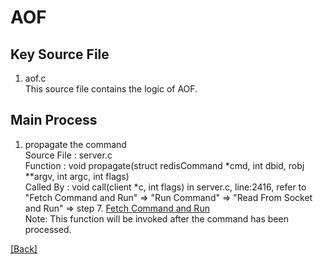 # AOF  
## Key Source File  
1. aof.c  
    This source file contains the logic of AOF.   
## Main Process  
1. propagate the command  
    Source File : server.c  
	Function : void propagate(struct redisCommand *cmd, int dbid, robj **argv, int argc, int flags)  
    Called By : void call(client *c, int flags) in server.c, line:2416, refer to "Fetch Command and Run" => "Run Command" => "Read From Socket and Run" => step 7. [Fetch Command and Run](https://github.com/Hankin-Liu/hankin.github.io/blob/master/redis/Process_Command.md)  
    Note: This function will be invoked after the command has been processed.  

[\[Back\]](https://github.com/Hankin-Liu/hankin.github.io/blob/master/redis/High_Avaliablility.md)

